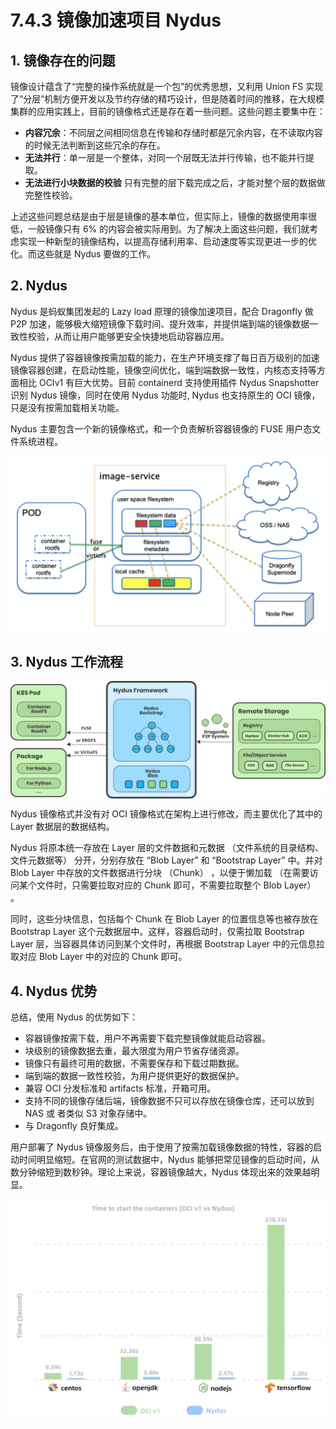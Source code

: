 # 7.4.3 镜像加速项目 Nydus

## 1. 镜像存在的问题

镜像设计蕴含了“完整的操作系统就是一个包”的优秀思想，又利用 Union FS 实现了“分层”机制方便开发以及节约存储的精巧设计，但是随着时间的推移，在大规模集群的应用实践上，目前的镜像格式还是存在着一些问题。这些问题主要集中在：

- **内容冗余**：不同层之间相同信息在传输和存储时都是冗余内容，在不读取内容的时候无法判断到这些冗余的存在。
- **无法并行**：单一层是一个整体，对同一个层既无法并行传输，也不能并行提取。
- **无法进行小块数据的校验** 只有完整的层下载完成之后，才能对整个层的数据做完整性校验。

上述这些问题总结是由于层是镜像的基本单位，但实际上，镜像的数据使用率很低，一般镜像只有 6% 的内容会被实际用到。为了解决上面这些问题，我们就考虑实现一种新型的镜像结构，以提高存储利用率、启动速度等实现更进一步的优化。而这些就是 Nydus 要做的工作。


## 2. Nydus

Nydus 是蚂蚁集团发起的 Lazy load 原理的镜像加速项目，配合 Dragonfly 做 P2P 加速，能够极大缩短镜像下载时间、提升效率，并提供端到端的镜像数据一致性校验，从而让用户能够更安全快捷地启动容器应用。

Nydus 提供了容器镜像按需加载的能力，在生产环境支撑了每日百万级别的加速镜像容器创建，在启动性能，镜像空间优化，端到端数据一致性，内核态支持等方面相比 OCIv1 有巨大优势。目前 containerd 支持使用插件 Nydus Snapshotter 识别 Nydus 镜像，同时在使用 Nydus 功能时, Nydus 也支持原生的 OCI 镜像，只是没有按需加载相关功能。

Nydus 主要包含一个新的镜像格式，和一个负责解析容器镜像的 FUSE 用户态文件系统进程。

<div  align="center">
	<img src="../assets/nydus-image.webp" width = "550"  align=center />
</div>

## 3. Nydus 工作流程

<div  align="center">
	<img src="../assets/nydus.png" width = "550"  align=center />
</div>

Nydus 镜像格式并没有对 OCI 镜像格式在架构上进行修改，而主要优化了其中的 Layer 数据层的数据结构。

Nydus 将原本统一存放在 Layer 层的文件数据和元数据 （文件系统的目录结构、文件元数据等） 分开，分别存放在 “Blob Layer” 和 “Bootstrap Layer” 中。并对 Blob Layer 中存放的文件数据进行分块 （Chunk） ，以便于懒加载 （在需要访问某个文件时，只需要拉取对应的 Chunk 即可，不需要拉取整个 Blob Layer） 。

同时，这些分块信息，包括每个 Chunk 在 Blob Layer 的位置信息等也被存放在 Bootstrap Layer 这个元数据层中。这样，容器启动时，仅需拉取 Bootstrap Layer 层，当容器具体访问到某个文件时，再根据 Bootstrap Layer 中的元信息拉取对应 Blob Layer 中的对应的 Chunk 即可。

## 4. Nydus 优势

总结，使用 Nydus 的优势如下：

- 容器镜像按需下载，用户不再需要下载完整镜像就能启动容器。
- 块级别的镜像数据去重，最大限度为用户节省存储资源。
- 镜像只有最终可用的数据，不需要保存和下载过期数据。
- 端到端的数据一致性校验，为用户提供更好的数据保护。
- 兼容 OCI 分发标准和 artifacts 标准，开箱可用。
- 支持不同的镜像存储后端，镜像数据不只可以存放在镜像仓库，还可以放到 NAS 或 者类似 S3 对象存储中。
- 与 Dragonfly 良好集成。


用户部署了 Nydus 镜像服务后，由于使用了按需加载镜像数据的特性，容器的启动时间明显缩短。在官网的测试数据中，Nydus 能够把常见镜像的启动时间，从数分钟缩短到数秒钟。理论上来说，容器镜像越大，Nydus 体现出来的效果越明显。

<div  align="center">
	<img src="../assets/nydus-performance.png" width = "550"  align=center />
</div>

